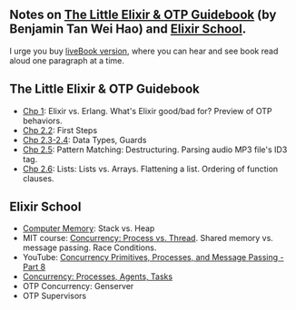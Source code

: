 ## Notes on [The Little Elixir & OTP Guidebook](https://www.manning.com/books/the-little-elixir-and-otp-guidebook) (by Benjamin Tan Wei Hao) and [Elixir School](https://elixirschool.com/).

I urge you buy [liveBook version](https://livebook.manning.com/book/the-little-elixir-and-otp-guidebook), where you can hear and see book read aloud one paragraph at a time.

## The Little Elixir & OTP Guidebook
- [Chp 1](ch1/what_is_elixir.md): Elixir vs. Erlang. What's Elixir good/bad for? Preview of OTP behaviors.
- [Chp 2.2](ch2/2.2_first-steps.md): First Steps
- [Chp 2.3-2.4](ch2/2.3-2.4_data-types_guards.md): Data Types, Guards
- [Chp 2.5](ch2/2.5_pattern-matching.md): Pattern Matching: Destructuring. Parsing audio MP3 file's ID3 tag.
- [Chp 2.6](ch2/2.6_lists.md): Lists: Lists vs. Arrays. Flattening a list. Ordering of function clauses.

## Elixir School
- [Computer Memory](elixir_school/memory-stack_vs_heap.md): Stack vs. Heap
- MIT course: [Concurrency: Process vs. Thread](elixir_school/mit_concurrency-process_thread_race-conditions.md). Shared memory vs. message passing. Race Conditions.
- YouTube: [Concurrency Primitives, Processes, and Message Passing - Part 8](elixir_school/yt_concurrency-primitives_processes_message-passing.md)
- [Concurrency: Processes, Agents, Tasks](elixir_school/concurrency-processes_agents_tasks.md)
- OTP Concurrency: Genserver
- OTP Supervisors
